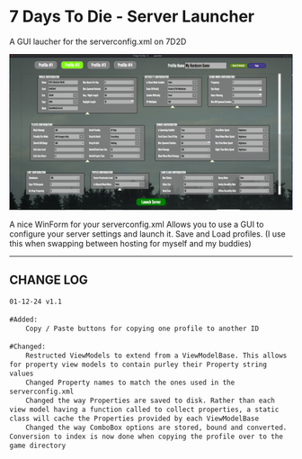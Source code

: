 # 7 Days To Die - Server Launcher
A GUI laucher for the serverconfig.xml on 7D2D

![](Img/preview.png)


A nice WinForm for your serverconfig.xml
Allows you to use a GUI to configure your server settings and launch it.
Save and Load profiles. (I use this when swapping between hosting for myself and my buddies)

----

## CHANGE LOG ##
	01-12-24 v1.1
	
	#Added:
		Copy / Paste buttons for copying one profile to another ID

	#Changed:
		Restructed ViewModels to extend from a ViewModelBase. This allows for property view models to contain purley their Property string values
		Changed Property names to match the ones used in the serverconfig.xml
		Changed the way Properties are saved to disk. Rather than each view model having a function called to collect properties, a static class will cache the Properties provided by each ViewModelBase 
		Changed the way ComboBox options are stored, bound and converted. Conversion to index is now done when copying the profile over to the game directory



 